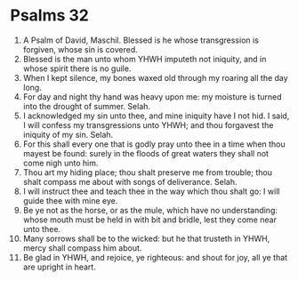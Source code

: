 ﻿# Psalms 32
1. A Psalm of David, Maschil. Blessed is he whose transgression is forgiven, whose sin is covered. 
2. Blessed is the man unto whom YHWH imputeth not iniquity, and in whose spirit there is no guile. 
3. When I kept silence, my bones waxed old through my roaring all the day long. 
4. For day and night thy hand was heavy upon me: my moisture is turned into the drought of summer. Selah. 
5. I acknowledged my sin unto thee, and mine iniquity have I not hid. I said, I will confess my transgressions unto YHWH; and thou forgavest the iniquity of my sin. Selah. 
6. For this shall every one that is godly pray unto thee in a time when thou mayest be found: surely in the floods of great waters they shall not come nigh unto him. 
7. Thou art my hiding place; thou shalt preserve me from trouble; thou shalt compass me about with songs of deliverance. Selah. 
8. I will instruct thee and teach thee in the way which thou shalt go: I will guide thee with mine eye. 
9. Be ye not as the horse, or as the mule, which have no understanding: whose mouth must be held in with bit and bridle, lest they come near unto thee. 
10. Many sorrows shall be to the wicked: but he that trusteth in YHWH, mercy shall compass him about. 
11. Be glad in YHWH, and rejoice, ye righteous: and shout for joy, all ye that are upright in heart. 
